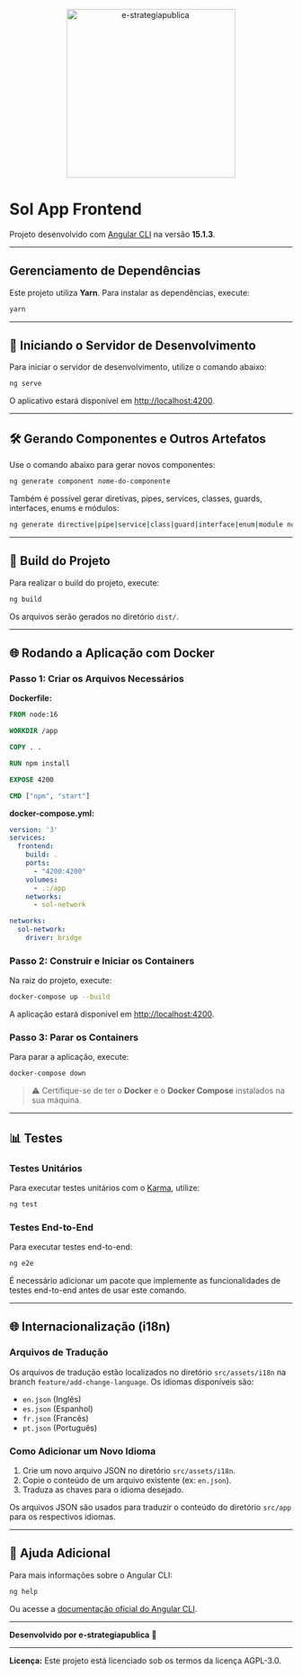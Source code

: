 <p align="center" >
    <img  src="https://e-strategiapublica.com/wp-content/uploads/2021/02/logo-blanco.png" alt="e-strategiapublica" width="300"/>
</p>

# Sol App Frontend

Projeto desenvolvido com [Angular CLI](https://github.com/angular/angular-cli) na versão **15.1.3**.

---

## Gerenciamento de Dependências

Este projeto utiliza **Yarn**. Para instalar as dependências, execute:

```bash
yarn
```

---

## 🚀 Iniciando o Servidor de Desenvolvimento

Para iniciar o servidor de desenvolvimento, utilize o comando abaixo:

```bash
ng serve
```

O aplicativo estará disponível em [http://localhost:4200](http://localhost:4200).

---

## 🛠️ Gerando Componentes e Outros Artefatos

Use o comando abaixo para gerar novos componentes:

```bash
ng generate component nome-do-componente
```

Também é possível gerar diretivas, pipes, services, classes, guards, interfaces, enums e módulos:

```bash
ng generate directive|pipe|service|class|guard|interface|enum|module nome
```

---

## 📁 Build do Projeto

Para realizar o build do projeto, execute:

```bash
ng build
```

Os arquivos serão gerados no diretório `dist/`.

---

## 🌐 Rodando a Aplicação com Docker

### Passo 1: Criar os Arquivos Necessários

**Dockerfile:**

```Dockerfile
FROM node:16

WORKDIR /app

COPY . .

RUN npm install

EXPOSE 4200

CMD ["npm", "start"]
```

**docker-compose.yml:**

```yaml
version: '3'
services:
  frontend:
    build: .
    ports:
      - "4200:4200"
    volumes:
      - .:/app
    networks:
      - sol-network

networks:
  sol-network:
    driver: bridge
```

### Passo 2: Construir e Iniciar os Containers

Na raiz do projeto, execute:

```bash
docker-compose up --build
```

A aplicação estará disponível em [http://localhost:4200](http://localhost:4200).

### Passo 3: Parar os Containers

Para parar a aplicação, execute:

```bash
docker-compose down
```

> ⚠️ Certifique-se de ter o **Docker** e o **Docker Compose** instalados na sua máquina.

---

## 📊 Testes

### Testes Unitários

Para executar testes unitários com o [Karma](https://karma-runner.github.io), utilize:

```bash
ng test
```

### Testes End-to-End

Para executar testes end-to-end:

```bash
ng e2e
```

É necessário adicionar um pacote que implemente as funcionalidades de testes end-to-end antes de usar este comando.

---

## 🌐 Internacionalização (i18n)

### Arquivos de Tradução

Os arquivos de tradução estão localizados no diretório `src/assets/i18n` na branch `feature/add-change-language`. Os idiomas disponíveis são:

- `en.json` (Inglês)
- `es.json` (Espanhol)
- `fr.json` (Francês)
- `pt.json` (Português)

### Como Adicionar um Novo Idioma

1. Crie um novo arquivo JSON no diretório `src/assets/i18n`.
2. Copie o conteúdo de um arquivo existente (ex: `en.json`).
3. Traduza as chaves para o idioma desejado.

Os arquivos JSON são usados para traduzir o conteúdo do diretório `src/app` para os respectivos idiomas.

---

## 🔧 Ajuda Adicional

Para mais informações sobre o Angular CLI:

```bash
ng help
```

Ou acesse a [documentação oficial do Angular CLI](https://angular.io/cli).

---

**Desenvolvido por e-strategiapublica** 🚀

---

**Licença:** Este projeto está licenciado sob os termos da licença AGPL-3.0.